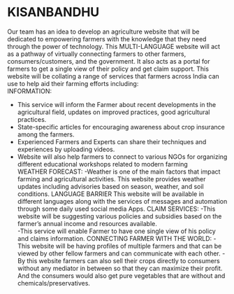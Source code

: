 # KISANBANDHU
Our team has an idea to develop an agriculture website that will be dedicated to empowering farmers with the knowledge that they need through the power of technology. This MULTI-LANGUAGE website will act as a pathway of virtually connecting farmers to other farmers, consumers/customers, and the government. It also acts as a portal for farmers to get a single view of their policy and get claim support. This website will be collating a range of services that farmers across India can use to help aid their farming efforts including:  
INFORMATION:
- This service will inform the Farmer about recent developments in the agricultural field, updates on improved practices, good agricultural practices.
- State-specific articles for encouraging awareness about crop insurance among the farmers.
- Experienced Farmers and Experts can share their techniques and experiences by uploading videos.
- Website will also help farmers to connect to various NGOs for organizing different educational workshops related to modern farming  
WEATHER FORECAST:
-Weather is one of the main factors that impact farming and agricultural activities. This website provides weather updates including advisories based on season, weather, and soil conditions. 
LANGUAGE BARRIER 
This website will be available in different languages along with the services of messages and automation through some daily used social media Apps. 
CLAIM SERVICES: 
-This website will be suggesting various policies and subsidies based on the farmer’s annual income and resources available.  
-This service will enable Farmer to have one single view of his policy and claims information. 
CONNECTING FARMER WITH THE WORLD: 
-This website will be having profiles of multiple farmers and that can be viewed by other fellow farmers and can communicate with each other. 
-By this website farmers can also sell their crops directly to consumers without any mediator in between so that they can maximize their profit. And the consumers would also get pure vegetables that are without and chemicals/preservatives.
